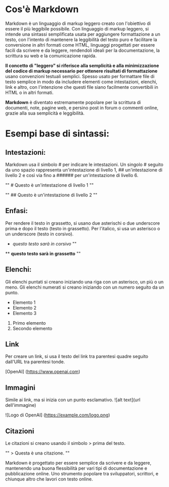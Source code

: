# Cos'è Markdown

Markdown è un linguaggio di markup leggero creato con l'obiettivo di essere il più leggibile possibile.
Con linguaggio di markup leggero, si intende una sintassi semplificata usata per aggiungere formattazione a un testo, con l'intento di mantenere la leggibilità del testo puro e facilitare la conversione in altri formati come HTML, linguaggi progettati per essere facili da scrivere e da leggere, rendendoli ideali per la documentazione, la scrittura su web e la comunicazione rapida.

**Il concetto di "leggero" si riferisce alla semplicità e alla minimizzazione del codice di markup necessario per ottenere risultati di formattazione** usano convenzioni testuali semplici.
Spesso usato per formattare file di testo semplice in modo da includere elementi come intestazioni, elenchi, link e altro, con l'intenzione che questi file siano facilmente convertibili in HTML o in altri formati.

**Markdown** è diventato estremamente popolare per la scrittura di documenti, note, pagine web, e persino post in forum o commenti online, grazie alla sua semplicità e leggibilità.

# Esempi base di sintassi:

## Intestazioni:

Markdown usa il simbolo # per indicare le intestazioni. Un singolo # seguito da uno spazio rappresenta un'intestazione di livello 1, ## un'intestazione di livello 2 e così via fino a ###### per un'intestazione di livello 6.

"" # Questo è un'intestazione di livello 1 ""

"" ## Questo è un'intestazione di livello 2 ""

## Enfasi:

Per rendere il testo in grassetto, si usano due asterischi o due underscore prima e dopo il testo (testo in grassetto). Per l'italico, si usa un asterisco o un underscore (testo in corsivo).

- _questo testo sarà in corsivo_ ""

\*\* **questo testo sarà in grassetto** ""

## Elenchi:

Gli elenchi puntati si creano iniziando una riga con un asterisco, un più o un meno. Gli elenchi numerati si creano iniziando con un numero seguito da un punto.

- Elemento 1
- Elemento 2
- Elemento 3

1. Primo elemento
2. Secondo elemento

## Link

Per creare un link, si usa il testo del link tra parentesi quadre seguito dall'URL tra parentesi tonde.

[OpenAI] (https://www.openai.com)

## Immagini

Simile ai link, ma si inizia con un punto esclamativo. ![alt text](url dell'immagine)

![Logo di OpenAI] (https://example.com/logo.png)

## Citazioni

Le citazioni si creano usando il simbolo > prima del testo.

"" > Questa è una citazione. ""

Markdown è progettato per essere semplice da scrivere e da leggere, mantenendo una buona flessibilità per vari tipi di documentazione e pubblicazione online.
Uno strumento popolare tra sviluppatori, scrittori, e chiunque altro che lavori con testo online.

